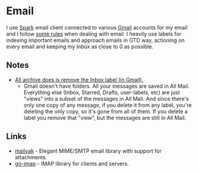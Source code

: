# Email
I use [Spark](https://sparkmailapp.com) email client connected to various [Gmail](https://gmail.com) accounts for my email and I follow [some rules](../focusing/rules.md#email) when dealing with email. I heavily use labels for indexing important emails and approach emails in GTD way, actioning on every email and keeping my Inbox as close to 0 as possible.

## Notes
- [All archive does is remove the Inbox label (in Gmail).](https://productforums.google.com/forum/#!msg/gmail/2xUYO5ifCCY/95_y02y2IgAJ)
	- Gmail doesn't have folders.  All your messages are saved in All Mail.  Everything else (Inbox, Starred, Drafts, user-labels, etc) are just "views" into a subset of the messages in All Mail.  And since there's only one copy of any message, if you delete it from any label, you're deleting the only copy, so it's gone from all of them.  If you delete a label you remove that "view", but the messages are still in All Mail.

## Links
- [mailyak](https://github.com/domodwyer/mailyak) - Elegant MIME/SMTP email library with support for attachments.
- [go-imap](https://github.com/emersion/go-imap) - IMAP library for clients and servers.